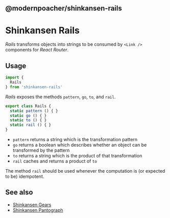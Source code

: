 ## @modernpoacher/shinkansen-rails

# Shinkansen Rails

*Rails* transforms objects into strings to be consumed by `<Link />` components for *React Router*.

## Usage

```javascript
import {
  Rails
} from 'shinkansen-rails'
```

*Rails* exposes the methods `pattern`, `go`, `to`, and `rail`.

```javascript
export class Rails {
  static pattern () { }
  static go () { }
  static to () { }
  static rail () { }
}
```

- `pattern` returns a string which is the transformation pattern
- `go` returns a boolean which describes whether an object can be transformed by the pattern
- `to` returns a string which is the product of that transformation
- `rail` caches and returns a product of `to`

The method `rail` should be used whenever the computation is (or expected to be) idempotent.

## See also

- [Shinkansen Gears](https://github.com/modernpoacher/shinkansen-gears)
- [Shinkansen Pantograph](https://github.com/modernpoacher/shinkansen-pantograph)
